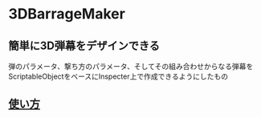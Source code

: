 # 3DBarrageMaker
## 簡単に3D弾幕をデザインできる
弾のパラメータ、撃ち方のパラメータ、そしてその組み合わせからなる弾幕をScriptableObjectをベースにInspecter上で作成できるようにしたもの
<br>

## [使い方](./Documents/HowToUse.md)
